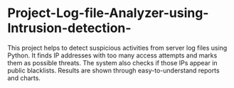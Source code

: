 # Project-Log-file-Analyzer-using-Intrusion-detection-
This project helps to detect suspicious activities from server log files using Python. It finds IP addresses with too many access attempts and marks them as possible threats. The system also checks if those IPs appear in public blacklists. Results are shown through easy-to-understand reports and charts. 
